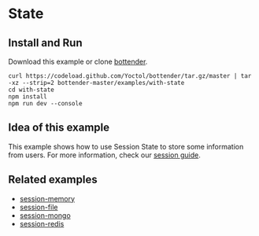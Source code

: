 # State

## Install and Run

Download this example or clone [bottender](https://github.com/Yoctol/bottender).

```
curl https://codeload.github.com/Yoctol/bottender/tar.gz/master | tar -xz --strip=2 bottender-master/examples/with-state
cd with-state
npm install
npm run dev --console
```

## Idea of this example

This example shows how to use Session State to store some information from
users. For more information, check our
[session guide](https://bottender.js.org/docs/Guides-Session).

## Related examples

- [session-memory](../session-memory)
- [session-file](../session-file)
- [session-mongo](../session-mongo)
- [session-redis](../session-redis)
